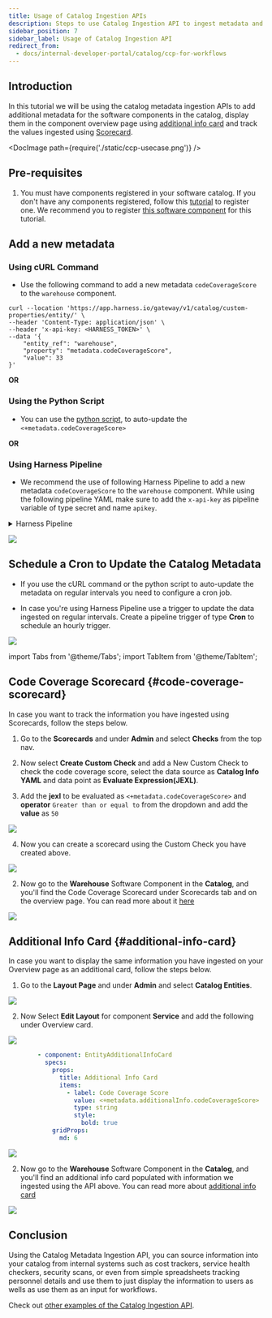 ```yaml
---
title: Usage of Catalog Ingestion APIs
description: Steps to use Catalog Ingestion API to ingest metadata and use the information on catalog overview and workflows
sidebar_position: 7
sidebar_label: Usage of Catalog Ingestion API
redirect_from:
  - docs/internal-developer-portal/catalog/ccp-for-workflows
---
```


<DocsTag  backgroundColor= "#cbe2f9" text="Tutorial"  textColor="#0b5cad"  />

## Introduction

In this tutorial we will be using the catalog metadata ingestion APIs to add additional metadata for the software components in the catalog, display them in the component overview page using [additional info card](/docs/internal-developer-portal/catalog/catalog-ui.md#adding-an-additional-info-card) and track the values ingested using [Scorecard](https://developer.harness.io/docs/internal-developer-portal/scorecards/custom-data-sources).

<DocImage path={require('./static/ccp-usecase.png')} />

<DocVideo src="https://www.youtube.com/embed/MB-IWGoYjOo?si=y87PPJlPdVYeqd99" />

## Pre-requisites

1. You must have components registered in your software catalog. If you don't have any components registered, follow this [tutorial](/docs/internal-developer-portal/catalog/manage-catalog.md) to register one. We recommend you to register [this software component](https://github.com/harness-community/idp-samples/blob/main/example-catalog-info/tutorial-catalog-ingestion.yaml) for this tutorial.

## Add a new metadata

### Using cURL Command

- Use the following command to add a new metadata `codeCoverageScore` to the `warehouse` component.

```cURL
curl --location 'https://app.harness.io/gateway/v1/catalog/custom-properties/entity/' \
--header 'Content-Type: application/json' \
--header 'x-api-key: <HARNESS_TOKEN>' \
--data '{
    "entity_ref": "warehouse",
    "property": "metadata.codeCoverageScore",
    "value": 33
}'
```

**OR**

### Using the Python Script

- You can use the [python script](https://github.com/harness-community/idp-samples/blob/main/sample-python-script.py), to auto-update the `<+metadata.codeCoverageScore>`

**OR**

### Using Harness Pipeline

- We recommend the use of following Harness Pipeline to add a new metadata `codeCoverageScore` to the `warehouse` component. While using the following pipeline YAML make sure to add the `x-api-key` as pipeline variable of type secret and name `apikey`.

<details>
<summary>Harness Pipeline</summary>

```YAML
pipeline:
  name: catalog-ingestion-api-tutorial
  identifier: catalogingestionapitutorial
  projectIdentifier: <PROJECT_ID>
  orgIdentifier: <ORG_ID>
  tags: {}
  stages:
    - stage:
        name: demo-stage
        identifier: demostage
        description: ""
        type: IDP
        spec:
          platform:
            os: Linux
            arch: Amd64
          runtime:
            type: Cloud
            spec: {}
          execution:
            steps:
              - step:
                  type: Run
                  name: Run_1
                  identifier: Run_1
                  spec:
                    shell: Python
                    command: |-
                      import requests
                      import random

                      # Define the API endpoint and headers
                      url = 'https://app.harness.io/gateway/v1/catalog/custom-properties/entity'
                      headers = {
                          'Content-Type': 'application/json',
                          'x-api-key': '<+pipeline.variables.apikey>'  # Replace with your actual API key
                      }

                      # Fetch the product data from the API
                      product_url = 'https://dummyjson.com/products'
                      response = requests.get(product_url)

                      # Check if the response is successful
                      if response.status_code == 200:
                          data = response.json()

                          # Extract stock data
                          products = data.get("products", [])
                          total_stock = sum(product.get("stock", 0) for product in products)

                          # Introduce variability
                          random_max_possible_stock = random.randint(500, 2000)  # Randomize max stock
                          random_factor = random.uniform(0.5, 1.5)  # Random multiplier for variation

                          # Calculate base score and apply randomness
                          base_score = (total_stock / random_max_possible_stock) * 100
                          code_coverage_score = min(base_score * random_factor, 100)  # Ensure < 100

                          print(f"Code Coverage Score: {code_coverage_score:.2f}")

                          # Prepare the data to update the code coverage score
                          data_payload = {
                              "entity_ref": "warehouse",
                              "property": "metadata.codeCoverageScore",
                              "value": round(code_coverage_score, 2)  # Send as a number, not a string
                          }

                          # Make the POST request to update the value
                          update_response = requests.post(url, headers=headers, json=data_payload)

                          # Check the response from the update request
                          if update_response.status_code == 200:
                              print("Code coverage score updated successfully!")
                              print("Response:", update_response.json())
                          else:
                              print(f"Failed to update the code coverage score. HTTP Status Code: {update_response.status_code}")
                              print("Response:", update_response.text)
                      else:
                          print(f"Failed to fetch product data. HTTP Status Code: {response.status_code}")
        tags: {}
  variables:
    - name: apikey
      type: Secret
      description: ""
      required: false
      value: x-api-key
```

</details>

![](./static/add-secret.png)

## Schedule a Cron to Update the Catalog Metadata

- If you use the cURL command or the python script to auto-update the metadata on regular intervals you need to configure a cron job.

- In case you're using Harness Pipeline use a trigger to update the data ingested on regular intervals. Create a pipeline trigger of type **Cron** to schedule an hourly trigger.

![](./static/code-coverage-score.gif)

import Tabs from '@theme/Tabs';
import TabItem from '@theme/TabItem';

<Tabs queryString="use-metadata-info">
<TabItem value="scorecard" label="Code Coverage Scorecard">

## Code Coverage Scorecard \{#code-coverage-scorecard}

In case you want to track the information you have ingested using Scorecards, follow the steps below.

1. Go to the **Scorecards** and under **Admin** and select **Checks** from the top nav.

2. Now select **Create Custom Check** and add a New Custom Check to check the code coverage score, select the data source as **Catalog Info YAML** and data point as **Evaluate Expression(JEXL)**.

3. Add the **jexl** to be evaluated as `<+metadata.codeCoverageScore>` and **operator** `Greater than or equal to` from the dropdown and add the **value** as `50`

![](./static/create-check.gif)

4. Now you can create a scorecard using the Custom Check you have created above.

![](./static/create-score-card.gif)

2. Now go to the **Warehouse** Software Component in the **Catalog**, and you'll find the Code Coverage Scorecard under Scorecards tab and on the overview page. You can read more about it [here](https://developer.harness.io/docs/internal-developer-portal/scorecards/custom-data-sources)

![](./static/code-coverage-score-tab.png)

</TabItem>
<TabItem value="card" label="Additional Info Card">

## Additional Info Card \{#additional-info-card}

In case you want to display the same information you have ingested on your Overview page as an additional card, follow the steps below.

1. Go to the **Layout Page** and under **Admin** and select **Catalog Entities**.

![](./static/navigate-catalog-entities.png)

2. Now Select **Edit Layout** for component **Service** and add the following under Overview card.

![](./static/navigate-component.png)

```YAML
        - component: EntityAdditionalInfoCard
          specs:
            props:
              title: Additional Info Card
              items:
                - label: Code Coverage Score
                  value: <+metadata.additionalInfo.codeCoverageScore>
                  type: string
                  style:
                    bold: true
            gridProps:
              md: 6
```

![](./static/add-additional-info-card.png)

2. Now go to the **Warehouse** Software Component in the **Catalog**, and you'll find an additional info card populated with information we ingested using the API above. You can read more about [additional info card](/docs/internal-developer-portal/catalog/catalog-ui.md#adding-an-additional-info-card)

![](./static/additional-info-card-new.png)

</TabItem>
</Tabs>

## Conclusion

Using the Catalog Metadata Ingestion API, you can source information into your catalog from internal systems such as cost trackers, service health checkers, security scans, or even from simple spreadsheets tracking personnel details and use them to just display the information to users as wells as use them as an input for workflows.

Check out [other examples of the Catalog Ingestion API](./catalog-ingestion-api.md).
